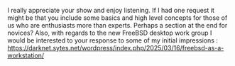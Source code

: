 I really appreciate your show and enjoy listening. If I had one request it might be that you include some basics and high level concepts for those of us who are enthusiasts more than experts. Perhaps a section at the end for novices? Also, with regards to the new FreeBSD desktop work group I would be interested to your response to some of my initial impressions : https://darknet.sytes.net/wordpress/index.php/2025/03/16/freebsd-as-a-workstation/
